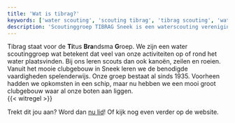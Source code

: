 ```yaml
---
title: 'Wat is tibrag?'
keywords: ['water scouting', 'scouting tibrag', 'tibrag scouting', 'waterscouting sneek', 'tibrag scouting sneek', 'tibrag waterscouting sneek', 'wat is tibrag', 'tibrag', 'Titus Brandsma']
description: 'Scoutinggroep TIBRAG Sneek is een waterscouting vereniging van Scouting Nederland, maar wat is TIBRAG eigenlijk? Hier leggen we dat uit.'
---
```

Tibrag staat voor de **Ti**tus **Bra**ndsma **G**roep. We zijn een water scoutinggroep wat betekent dat veel van onze activiteiten op of rond het water plaatsvinden. Bij ons leren scouts dan ook kanoën, zeilen en roeien. Vanuit het mooie clubgebouw in Sneek leren we de benodigde vaardigheden spelenderwijs.
Onze groep bestaat al sinds 1935. Voorheen hadden we opkomsten in een schip, maar nu hebben we een mooi groot clubgebouw waar al onze boten aan liggen.  
{{< witregel >}}

Trekt dit jou aan? Word dan [nu lid](https://www.tibrag.nl/meedoen/lid/)! Of kijk nog even verder op de website.

